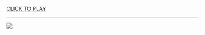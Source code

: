 
<a href="https://premium76.site?title=aarp_games_10x10_online_free_unblocked_no_download&ref=13M">CLICK TO PLAY</a></h3>
<hr>

<a href="https://premium76.site?title=aarp_games_10x10_online_free_unblocked_no_download&ref=13M"><img src="https://clearcache.store/games.png"></a>


